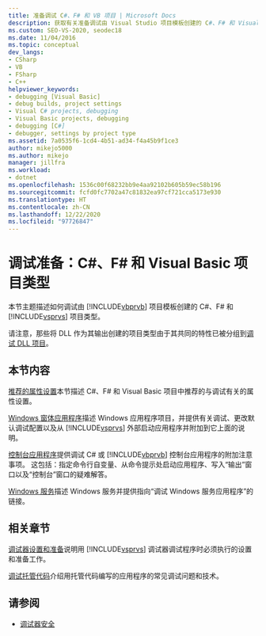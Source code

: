 ```yaml
---
title: 准备调试 C#、F# 和 VB 项目 | Microsoft Docs
description: 获取有关准备调试由 Visual Studio 项目模板创建的 C#、F# 和 Visual Basic 项目类型的信息。
ms.custom: SEO-VS-2020, seodec18
ms.date: 11/04/2016
ms.topic: conceptual
dev_langs:
- CSharp
- VB
- FSharp
- C++
helpviewer_keywords:
- debugging [Visual Basic]
- debug builds, project settings
- Visual C# projects, debugging
- Visual Basic projects, debugging
- debugging [C#]
- debugger, settings by project type
ms.assetid: 7a0535f6-1cd4-4b51-ad34-f4a45b9f1ce3
author: mikejo5000
ms.author: mikejo
manager: jillfra
ms.workload:
- dotnet
ms.openlocfilehash: 1536c00f68232bb9e4aa92102b605b59ec58b196
ms.sourcegitcommit: fcfd0fc7702a47c81832ea97cf721cca5173e930
ms.translationtype: HT
ms.contentlocale: zh-CN
ms.lasthandoff: 12/22/2020
ms.locfileid: "97726847"
---
```

# <a name="debugging-preparation-c-f-and-visual-basic-project-types"></a>调试准备：C#、F# 和 Visual Basic 项目类型
本节主题描述如何调试由 [!INCLUDE[vbprvb](../code-quality/includes/vbprvb_md.md)] 项目模板创建的 C#、F# 和 [!INCLUDE[vsprvs](../code-quality/includes/vsprvs_md.md)] 项目类型。

 请注意，那些将 DLL 作为其输出创建的项目类型由于其共同的特性已被分组到[调试 DLL 项目](../debugger/debugging-dll-projects.md)。

## <a name="in-this-section"></a>本节内容
 [推荐的属性设置](../debugger/managed-debugging-recommended-property-settings.md)本节描述 C#、F# 和 Visual Basic 项目中推荐的与调试有关的属性设置。

 [Windows 窗体应用程序](../debugger/debugging-preparation-windows-forms-applications.md)描述 Windows 应用程序项目，并提供有关调试、更改默认调试配置以及从 [!INCLUDE[vsprvs](../code-quality/includes/vsprvs_md.md)] 外部启动应用程序并附加到它上面的说明。

 [控制台应用程序](../debugger/debugging-preparation-console-projects.md)提供调试 C# 或 [!INCLUDE[vbprvb](../code-quality/includes/vbprvb_md.md)] 控制台应用程序的附加注意事项。 这包括：指定命令行自变量、从命令提示处启动应用程序、写入“输出”窗口以及“控制台”窗口的疑难解答。

 [Windows 服务](../debugger/debugging-preparation-windows-services.md)描述 Windows 服务并提供指向“调试 Windows 服务应用程序”的链接。

## <a name="related-sections"></a>相关章节
 [调试器设置和准备](../debugger/debugger-settings-and-preparation.md)说明用 [!INCLUDE[vsprvs](../code-quality/includes/vsprvs_md.md)] 调试器调试程序时必须执行的设置和准备工作。

 [调试托管代码](../debugger/debugging-managed-code.md)介绍用托管代码编写的应用程序的常见调试问题和技术。

## <a name="see-also"></a>请参阅
- [调试器安全](../debugger/debugger-security.md)